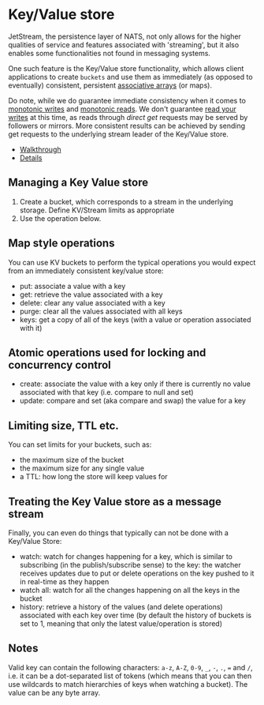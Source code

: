 # Key/Value store

JetStream, the persistence layer of NATS, not only allows for the higher qualities of service and features associated with 'streaming', but it also enables some functionalities not found in messaging systems.

One such feature is the Key/Value store functionality, which allows client applications to create `buckets` and use them as immediately (as opposed to eventually) consistent, persistent [associative arrays](https://en.wikipedia.org/wiki/Associative_array) (or maps).

Do note, while we do guarantee immediate consistency when it comes to [monotonic writes](https://jepsen.io/consistency/models/monotonic-writes) and [monotonic reads](https://jepsen.io/consistency/models/monotonic-reads). We don't guarantee [read your writes](https://jepsen.io/consistency/models/read-your-writes) at this time, as reads through _direct get_ requests may be served by followers or mirrors. More consistent results can be achieved by sending get requests to the underlying stream leader of the Key/Value store.

* [Walkthrough](kv_walkthrough.md)
* [Details](../../../using-nats/developing-with-nats/js/kv.md)

## Managing a Key Value store
1. Create a bucket, which corresponds to a stream in the underlying storage. Define KV/Stream limits as appropriate
2. Use the operation below.

## Map style operations
You can use KV buckets to perform the typical operations you would expect from an immediately consistent key/value store:

* put: associate a value with a key
* get: retrieve the value associated with a key
* delete: clear any value associated with a key
* purge: clear all the values associated with all keys
* keys: get a copy of all of the keys (with a value or operation associated with it)

## Atomic operations used for locking and concurrency control
* create: associate the value with a key only if there is currently no value associated with that key (i.e. compare to null and set)
* update: compare and set (aka compare and swap) the value for a key

## Limiting size, TTL etc.
You can set limits for your buckets, such as:

* the maximum size of the bucket
* the maximum size for any single value
* a TTL: how long the store will keep values for

## Treating the Key Value store as a message stream

Finally, you can even do things that typically can not be done with a Key/Value Store:

* watch: watch for changes happening for a key, which is similar to subscribing (in the publish/subscribe sense) to the key: the watcher receives updates due to put or delete operations on the key pushed to it in real-time as they happen
* watch all: watch for all the changes happening on all the keys in the bucket
* history: retrieve a history of the values (and delete operations) associated with each key over time (by default the history of buckets is set to 1, meaning that only the latest value/operation is stored)

## Notes

Valid key can contain the following characters: `a-z`, `A-Z`, `0-9`, `_`, `-`, `.`, `=` and `/`, i.e. it can be a dot-separated list of tokens (which means that you can then use wildcards to match hierarchies of keys when watching a bucket). The value can be any byte array.
